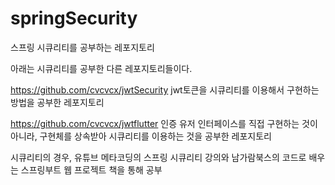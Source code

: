 # springSecurity
스프링 시큐리티를 공부하는 레포지토리

아래는 시큐리티를 공부한 다른 레포지토리들이다.

https://github.com/cvcvcx/jwtSecurity  jwt토큰을 시큐리티를 이용해서 구현하는 방법을 공부한 레포지토리

https://github.com/cvcvcx/jwtflutter 인증 유저 인터페이스를 직접 구현하는 것이아니라, 구현체를 상속받아 시큐리티를 이용하는 것을 공부한 레포지토리

시큐리티의 경우, 유튜브 메타코딩의 스프링 시큐리티 강의와 남가람북스의 코드로 배우는 스프링부트 웹 프로젝트 책을 통해 공부
